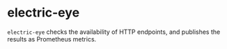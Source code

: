 # electric-eye

`electric-eye` checks the availability of HTTP endpoints, and publishes the
results as Prometheus metrics.
